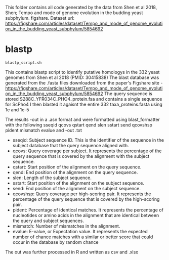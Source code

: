 This folder contains all code generated by the data from Shen et al 2018, Shen; Tempo and mode of genome evolution in the budding yeast subphylum. figshare. Dataset
url: https://figshare.com/articles/dataset/Tempo_and_mode_of_genome_evolution_in_the_budding_yeast_subphylum/5854692

# blastp

`blastp_script.sh`

This contains blastp script to identify putative homologys in the 332 yeast genomes from Shen et al 2018 (PMID: 30415838)
The blast database was generated from the .fasta files downloaded from the paper's Figshare site - https://figshare.com/articles/dataset/Tempo_and_mode_of_genome_evolution_in_the_budding_yeast_subphylum/5854692
The query sequence is stored S288C_YFR034C_PHO4_protein.fsa and contains a single sequence for ScPho4
I then blasted it agaisnt the entire 332 taxa_proteins.fasta using 1e and 1e-5 

The results -out in a .asn format and were formatted using blast_formatter with the following sseqid qcovs qstart qend slen sstart send qcovshsp pident mismatch evalue and -out .txt

- sseqid: Subject sequence ID. This is the identifier of the sequence in the subject database that the query sequence aligned with.
- qcovs: Query coverage per subject. It represents the percentage of the query sequence that is covered by the alignment with the subject sequence.
- qstart: Start position of the alignment on the query sequence.
- qend: End position of the alignment on the query sequence.
- slen: Length of the subject sequence.
- sstart: Start position of the alignment on the subject sequence.
- send: End position of the alignment on the subject sequence.
- qcovshsp: Query coverage per high-scoring pair. It represents the percentage of the query sequence that is covered by the high-scoring pair.
- pident: Percentage of identical matches. It represents the percentage of nucleotides or amino acids in the alignment that are identical between the query and subject sequences.
- mismatch: Number of mismatches in the alignment.
- evalue: E-value, or Expectation value. It represents the expected number of chance matches with a similar or better score that could occur in the database by random chance

The  out was further processed in R and written as csv and .xlsx
